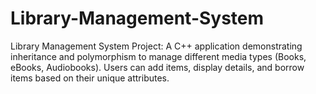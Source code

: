 # Library-Management-System
Library Management System Project: A C++ application demonstrating inheritance and polymorphism to manage different media types (Books, eBooks, Audiobooks). Users can add items, display details, and borrow items based on their unique attributes.
